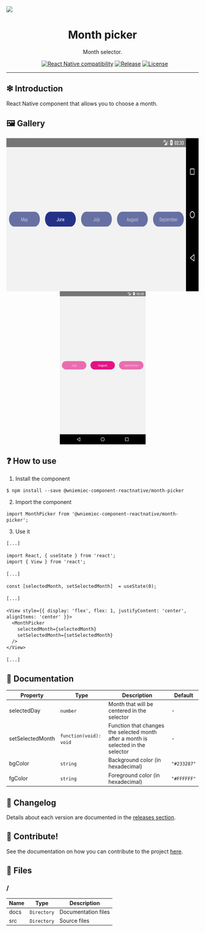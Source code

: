 ![](https://github.com/wniemiec-component-reactnative/month-picker/blob/master/docs/img/logo/logo.jpg)

<h1 align='center'>Month picker</h1>
<p align='center'>Month selector.</p>
<p align="center">
	<a href="https://github.com/wniemiec-component-reactnative/month-picker/actions/workflows/windows.yml"><img src="https://github.com/wniemiec-component-reactnative/month-picker/actions/workflows/windows.yml/badge.svg" alt=""></a>
	<a href="https://github.com/wniemiec-component-reactnative/month-picker/actions/workflows/macos.yml"><img src="https://github.com/wniemiec-component-reactnative/month-picker/actions/workflows/macos.yml/badge.svg" alt=""></a>
	<a href="https://github.com/wniemiec-component-reactnative/month-picker/actions/workflows/ubuntu.yml"><img src="https://github.com/wniemiec-component-reactnative/month-picker/actions/workflows/ubuntu.yml/badge.svg" alt=""></a>
	<a href="https://reactnative.dev/"><img src="https://img.shields.io/badge/React Native-0.60+-D0008F.svg" alt="React Native compatibility"></a>
	<a href="https://www.npmjs.com/package/@wniemiec-component-reactnative/month-picker"><img src="https://img.shields.io/npm/v/@wniemiec-component-reactnative/month-picker" alt="Release"></a>
	<a href="https://github.com/wniemiec-component-reactnative/month-picker/blob/master/LICENSE"><img src="https://img.shields.io/github/license/wniemiec-component-reactnative/month-picker" alt="License"></a>
</p>
<hr />

## ❇ Introduction
React Native component that allows you to choose a month.

## 🖼 Gallery

<div style="display: flex; flex-direction: row; justify-content: center; align-items: center; flex-wrap: wrap"
<img height=400 src="https://raw.githubusercontent.com/wniemiec-component-reactnative/month-picker/master/docs/img/screens/img1.png" alt="image 1" />

<img height=400 src="https://raw.githubusercontent.com/wniemiec-component-reactnative/month-picker/master/docs/img/screens/img2.png" alt="image 2" />

<img height=400 src="https://raw.githubusercontent.com/wniemiec-component-reactnative/month-picker/master/docs/img/screens/img3.png" alt="image 3" />
</div>

## ❓ How to use
1. Install the component
```
$ npm install --save @wniemiec-component-reactnative/month-picker
```

2. Import the component
```
import MonthPicker from '@wniemiec-component-reactnative/month-picker';
```

3. Use it
```
[...]

import React, { useState } from 'react';
import { View } from 'react';

[...]

const [selectedMonth, setSelectedMonth]  = useState(0);

[...]

<View style={{ display: 'flex', flex: 1, justifyContent: 'center', alignItems: 'center' }}>
  <MonthPicker 
	selectedMonth={selectedMonth} 
	setSelectedMonth={setSelectedMonth}
  />
</View>

[...]
```

## 📖 Documentation
|        Property        |Type|Description|Default|
|----------------|-------------------------------|-----------------------------|--------|
|selectedDay |`number`|Month that will be centered in the selector | - |
|setSelectedMonth |`function(void): void`|Function that changes the selected month after a month is selected in the selector | - |
|bgColor |`string`|Background color (in hexadecimal)  |`"#233287"`|
|fgColor |`string`|Foreground color (in hexadecimal)  |`"#FFFFFF"`|

## 🚩 Changelog
Details about each version are documented in the [releases section](https://github.com/wniemiec-component-reactnative/month-picker/releases).

## 🤝 Contribute!
See the documentation on how you can contribute to the project [here](https://github.com/wniemiec-component-reactnative/month-picker/blob/master/CONTRIBUTING.md).

## 📁 Files

### /
|        Name        |Type|Description|
|----------------|-------------------------------|-----------------------------|
|docs |`Directory`|Documentation files|
|src     |`Directory`| Source files|
